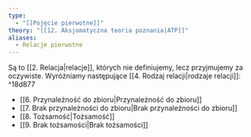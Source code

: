 ```yaml
---
type:
  - "[[Pojęcie pierwotne]]"
theory: "[[12. Aksjomatyczna teoria poznania|ATP]]"
aliases:
  - Relacje pierwotne
---
```

Są to [[2. Relacja|relacje]], których nie definiujemy, lecz przyjmujemy za oczywiste. Wyróżniamy następujące [[4. Rodzaj relacji|rodzaje relacji]]: ^18d877
* [[6. Przynależność do zbioru|Przynależność do zbioru]]
* [[7. Brak przynależności do zbioru|Brak przynależności do zbioru]]
* [[8. Tożsamość|Tożsamość]]
* [[9. Brak tożsamości|Brak tożsamości]]